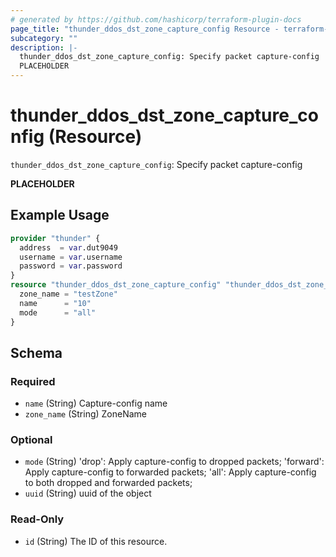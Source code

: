 ```yaml
---
# generated by https://github.com/hashicorp/terraform-plugin-docs
page_title: "thunder_ddos_dst_zone_capture_config Resource - terraform-provider-thunder"
subcategory: ""
description: |-
  thunder_ddos_dst_zone_capture_config: Specify packet capture-config
  PLACEHOLDER
---
```


# thunder_ddos_dst_zone_capture_config (Resource)

`thunder_ddos_dst_zone_capture_config`: Specify packet capture-config

__PLACEHOLDER__

## Example Usage

```terraform
provider "thunder" {
  address  = var.dut9049
  username = var.username
  password = var.password
}
resource "thunder_ddos_dst_zone_capture_config" "thunder_ddos_dst_zone_capture_config" {
  zone_name = "testZone"
  name      = "10"
  mode      = "all"
}
```

<!-- schema generated by tfplugindocs -->
## Schema

### Required

- `name` (String) Capture-config name
- `zone_name` (String) ZoneName

### Optional

- `mode` (String) 'drop': Apply capture-config to dropped packets; 'forward': Apply capture-config to forwarded packets; 'all': Apply capture-config to both dropped and forwarded packets;
- `uuid` (String) uuid of the object

### Read-Only

- `id` (String) The ID of this resource.


